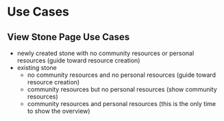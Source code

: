 # Use Cases

## View Stone Page Use Cases

- newly created stone with no community resources or personal resources (guide toward resource creation)
- existing stone
  - no community resources and no personal resources (guide toward resource creation)
  - community resources but no personal resources (show community resources)
  - community resources and personal resources (this is the only time to show the overview)


